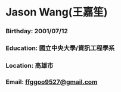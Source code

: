 # Jason Wang(王嘉笙)
### Birthday: 2001/07/12
### Education: 國立中央大學/資訊工程學系
### Location: 高雄市
### Email: ffggoo9527@gmail.com

